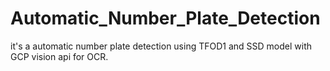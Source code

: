 # Automatic_Number_Plate_Detection
it's a automatic number plate detection using TFOD1 and SSD model with GCP vision api for OCR.
